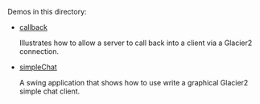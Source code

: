 Demos in this directory:

- [callback](./callback)

  Illustrates how to allow a server to call back into a client via a
  Glacier2 connection.

- [simpleChat](./simpleChat)

   A swing application that shows how to use write a graphical Glacier2
   simple chat client.
